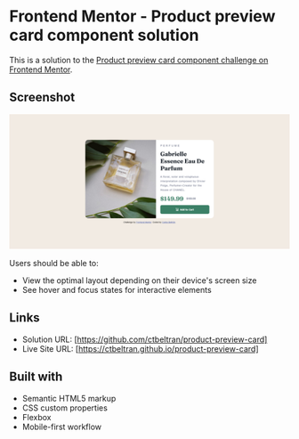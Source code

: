 # Frontend Mentor - Product preview card component solution

This is a solution to the [Product preview card component challenge on Frontend Mentor](https://www.frontendmentor.io/challenges/product-preview-card-component-GO7UmttRfa). 

## Screenshot

![Desktop Version](./images/card-component-desktop.png)

Users should be able to:

- View the optimal layout depending on their device's screen size
- See hover and focus states for interactive elements

## Links

- Solution URL: [https://github.com/ctbeltran/product-preview-card]
- Live Site URL: [https://ctbeltran.github.io/product-preview-card]

## Built with

- Semantic HTML5 markup
- CSS custom properties
- Flexbox
- Mobile-first workflow
